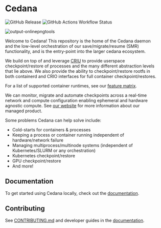 # Cedana

![GitHub Release](https://img.shields.io/github/v/release/cedana/cedana) ![GitHub Actions Workflow Status](https://img.shields.io/github/actions/workflow/status/cedana/cedana/release.yml?branch=main)

![output-onlinepngtools](https://github.com/user-attachments/assets/8f7930c0-8cef-451f-bb96-a30625dc690b)

Welcome to Cedana! This repository is the home of the Cedana daemon and the low-level orchestration of our save/migrate/resume (SMR) functionality, and is the entry-point into the larger cedana ecosystem.

We build on top of and leverage [CRIU](https://github.com/checkpoint-restore/criu) to provide userspace checkpoint/restore of processes and the many different abstraction levels that lie above. We also provide the ability to checkpoint/restore rootfs in both containerd and CRIO interfaces for full container checkpoint/restores.

For a list of supported container runtimes, see our [feature matrix](https://docs.cedana.ai/daemon/get-started/features).

We can monitor, migrate and automate checkpoints across a real-time network and compute configuration enabling ephemeral and hardware agnostic compute. See [our website](https://cedana.ai) for more information about our managed product.

Some problems Cedana can help solve include:

- Cold-starts for containers & processes
- Keeping a process or container running independent of hardware/network failure
- Managing multiprocess/multinode systems (independent of Kubernetes/SLURM or any orchestration)
- Kubernetes checkpoint/restore
- GPU checkpoint/restore
- And more!

## Documentation

To get started using Cedana locally, check out the [documentation](https://docs.cedana.ai/daemon).

## Contributing

See [CONTRIBUTING.md](CONTRIBUTING.md) and developer guides in the [documentation](https://docs.cedana.ai/daemon).
